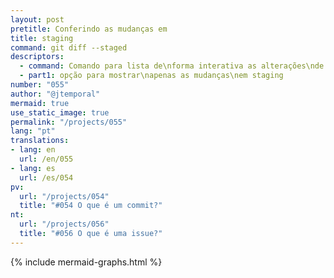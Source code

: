 ```yaml
---
layout: post
pretitle: Conferindo as mudanças em 
title: staging
command: git diff --staged
descriptors:
  - command: Comando para lista de\nforma interativa as alterações\nde cada arquivo
  - part1: opção para mostrar\napenas as mudanças\nem staging
number: "055"
author: "@jtemporal"
mermaid: true
use_static_image: true
permalink: "/projects/055"
lang: "pt"
translations:
- lang: en
  url: /en/055
- lang: es
  url: /es/054
pv:
  url: "/projects/054"
  title: "#054 O que é um commit?"
nt:
  url: "/projects/056"
  title: "#056 O que é uma issue?"
---
```


{% include mermaid-graphs.html %}
